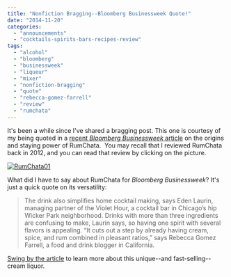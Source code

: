 ```yaml
---
title: "Nonfiction Bragging--Bloomberg Businessweek Quote!"
date: "2014-11-20"
categories:
  - "announcements"
  - "cocktails-spirits-bars-recipes-review"
tags:
  - "alcohol"
  - "bloomberg"
  - "businessweek"
  - "liqueur"
  - "mixer"
  - "nonfiction-bragging"
  - "quote"
  - "rebecca-gomez-farrell"
  - "review"
  - "rumchata"
---
```


It's been a while since I've shared a bragging post. This one is courtesy of my being quoted in a [recent _Bloomberg Businessweek_ article](http://www.businessweek.com/articles/2014-10-09/rumchatas-success-is-game-changer-among-cream-liqueurs "RumChata's Success") on the origins and staying power of RumChata.  You may recall that I reviewed RumChata back in 2012, and you can read that review by clicking on the picture.

[![RumChata01](https://d2ypg8o05lff0b.cloudfront.net/wp-content/uploads/sites/3/2014/11/RumChata01-200x300.jpg)](/blog/2012/11/rumchata/)

What did I have to say about RumChata for _Bloomberg Businessweek_? It's just a quick quote on its versatility:

> The drink also simplifies home cocktail making, says Eden Laurin, managing partner of the Violet Hour, a cocktail bar in Chicago’s hip Wicker Park neighborhood. Drinks with more than three ingredients are confusing to make, Laurin says, so having one spirit with several flavors is appealing. “It cuts out a step by already having cream, spice, and rum combined in pleasant ratios,” says Rebecca Gomez Farrell, a food and drink blogger in California.

[Swing by the article](http://www.businessweek.com/articles/2014-10-09/rumchatas-success-is-game-changer-among-cream-liqueurs "RumChata's Success") to learn more about this unique--and fast-selling--cream liquor.

